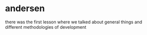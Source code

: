 # andersen
there was the first lesson where we talked about general things and different methodologies of development
